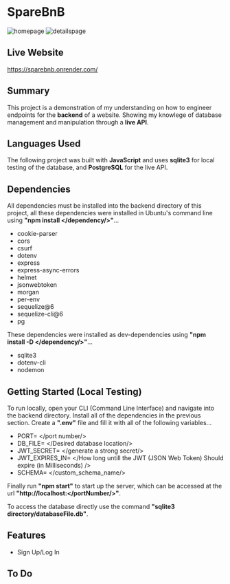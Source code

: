 # SpareBnB

![homepage](https://user-images.githubusercontent.com/106848904/213801860-edde9800-ae0e-4c6c-b368-598f115c20c5.png)
![detailspage](https://user-images.githubusercontent.com/106848904/213801899-8f814c03-d12f-472e-a8ec-6818eb11df58.png)


## Live Website
https://sparebnb.onrender.com/

## Summary

This project is a demonstration of my understanding on how to engineer endpoints for the **backend** of a website. Showing my knowlege of database management and manipulation through a **live API**.

## Languages Used

The following project was built with **JavaScript** and uses **sqlite3** for  local testing of the database, and **PostgreSQL** for the live API.

## Dependencies

All dependencies must be installed into the backend directory of this project, all these dependencies were installed in Ubuntu's command line using **"npm install </dependency/>"**...

 - cookie-parser
 - cors
 - csurf
 - dotenv
 - express
 - express-async-errors
 - helmet
 - jsonwebtoken
 - morgan
 - per-env
 - sequelize@6
 - sequelize-cli@6
 - pg

These dependencies were installed as dev-dependencies using **"npm install -D </dependency/>"**...

 - sqlite3
 - dotenv-cli
 - nodemon

## Getting Started (Local Testing)

To run locally, open your CLI (Command Line Interface) and navigate into the backend directory. Install all of the dependencies in the previous section. Create a **".env"** file and fill it with all of the following variables...

 - PORT= </port number/>
 - DB_FILE= </Desired database location/>
 - JWT_SECRET= </generate a strong secret/>
 - JWT_EXPIRES_IN= </How long untill the JWT (JSON Web Token) Should expire (in Milliseconds) />
 - SCHEMA= </custom_schema_name/>

Finally run **"npm start"** to start up the server, which can be accessed at the url **"http://localhost:</portNumber/>"**.

To access the database directly use the command **"sqlite3 directory/databaseFile.db"**.

## Features

 - Sign Up/Log In

## To Do
